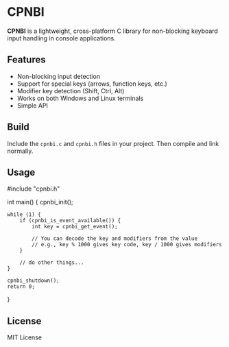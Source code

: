# CPNBI

**CPNBI** is a lightweight, cross-platform C library for non-blocking keyboard input handling in console applications.

## Features

- Non-blocking input detection
- Support for special keys (arrows, function keys, etc.)
- Modifier key detection (Shift, Ctrl, Alt)
- Works on both Windows and Linux terminals
- Simple API

## Build

Include the `cpnbi.c` and `cpnbi.h` files in your project. Then compile and link normally.

## Usage

#include "cpnbi.h"

int main() {
    cpnbi_init();

    while (1) {
        if (cpnbi_is_event_available()) {
            int key = cpnbi_get_event();

            // You can decode the key and modifiers from the value
            // e.g., key % 1000 gives key code, key / 1000 gives modifiers
        }

        // do other things...
    }

    cpnbi_shutdown();
    return 0;
}

## License

MIT License
